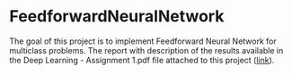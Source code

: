 # FeedforwardNeuralNetwork
The goal of this project is to implement Feedforward Neural Network for multiclass problems. The report with description of the results available in the Deep Learning - Assignment 1.pdf file attached to this project ([link](https://github.com/MaorSagi/FeedforwardNeuralNetwork/blob/main/Deep%20Learning%20-%20Assignment%201.pdf)).
